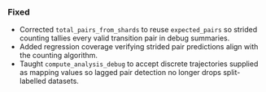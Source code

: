 ### Fixed
- Corrected `total_pairs_from_shards` to reuse `expected_pairs` so strided counting tallies every valid transition pair in debug summaries.
- Added regression coverage verifying strided pair predictions align with the counting algorithm.
- Taught `compute_analysis_debug` to accept discrete trajectories supplied as mapping values so lagged pair detection no longer drops split-labelled datasets.
